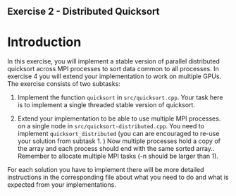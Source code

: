 ## Exercise 2 - Distributed Quicksort
# Introduction
In this exercise, you will implement a stable version of parallel distributed quicksort across MPI processes to sort data common to all processes. 
In exercise 4 you will extend your implementation to work on multiple GPUs.
The exercise consists of two subtasks:

  1. Implement the function `quicksort` in `src/quicksort.cpp`. Your task here is to implement a  single threaded stable version of quicksort.

  2. Extend your implementation to be able to use multiple MPI processes. on a single node in `src/quicksort-distributed.cpp`. You need to implement `quicksort_distributed`  (you can are encouraged to re-use your solution from subtask 1. ) Now multiple processes hold a copy of the array and each process should end with the same sorted array.. Remember to allocate multiple MPI tasks  (-n should be larger than 1).

For each solution you have to implement there will be more detailed instructions in the corresponding file about what you need to do and what is expected from your implementations.
